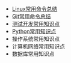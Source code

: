 - [Linux常用命令总结](https://github.com/verolls/SDET_interview/blob/main/docs/Linux常用命令总结.md)
- [Git常用命令总结](https://github.com/verolls/SDET_interview/blob/main/docs/Git常用命令总结.md)
- [测试开发常用知识点](https://github.com/verolls/SDET_interview/blob/main/docs/测试开发常用知识点.md)
- [Python常用知识点](https://github.com/verolls/SDET_interview/blob/main/docs/Python常用知识点.md)
- 操作系统常用知识点
- 计算机网络常用知识点
- 数据库常用知识点